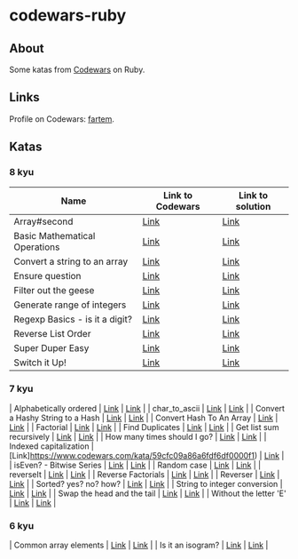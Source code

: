 # codewars-ruby

## About

Some katas from [Codewars](https://www.codewars.com) on Ruby.

## Links

Profile on Codewars: [fartem](https://www.codewars.com/users/fartem).

## Katas

### 8 kyu

| Name | Link to Codewars | Link to solution |
| --- | --- | --- |
| Array#second | [Link](https://www.codewars.com/kata/536c6f2349aa8b16520002e0) | [Link](https://github.com/fartem/codewars-ruby/blob/master/codewars/kyu8/array_second.rb) |
| Basic Mathematical Operations | [Link](https://www.codewars.com/kata/57356c55867b9b7a60000bd) | [Link](https://github.com/fartem/codewars-ruby/blob/master/codewars/kyu8/basic_mathematical_operations.rb) |
| Convert a string to an array | [Link](https://www.codewars.com/kata/57e76bc428d6fbc2d500036d) | [Link](https://github.com/fartem/codewars-ruby/blob/master/codewars/kyu8/convert_a_string_to_an_array.rb) |
| Ensure question | [Link](https://www.codewars.com/kata/5866fc43395d9138a7000006) | [Link](https://github.com/fartem/codewars-ruby/blob/master/codewars/kyu8/ensure_question.rb) |
| Filter out the geese | [Link](https://www.codewars.com/kata/57ee4a67108d3fd9eb0000e7) | [Link](https://github.com/fartem/codewars-ruby/blob/master/codewars/kyu8/filter_out_the_geese.rb) |
| Generate range of integers | [Link](https://www.codewars.com/kata/55eca815d0d20962e1000106) | [Link](https://github.com/fartem/codewars-ruby/blob/master/codewars/kyu8/generate_range_of_integers.rb) |
| Regexp Basics - is it a digit? | [Link](https://www.codewars.com/kata/567bf4f7ee34510f69000032) | [Link](https://github.com/fartem/codewars-ruby/blob/master/codewars/kyu8/is_it_a_digit.rb) |
| Reverse List Order | [Link](https://www.codewars.com/kata/53da6d8d112bd1a0dc00008b) | [Link](https://github.com/fartem/codewars-ruby/blob/master/codewars/kyu8/reverse_list_order.rb) |
| Super Duper Easy | [Link](https://www.codewars.com/kata/55a5bfaa756cfede78000026) | [Link](https://github.com/fartem/codewars-ruby/blob/master/codewars/kyu8/super_duper_easy.rb) |
| Switch it Up! | [Link](https://www.codewars.com/kata/5808dcb8f0ed42ae34000031) | [Link](https://github.com/fartem/codewars-ruby/blob/master/codewars/kyu8/switch_it_up.rb) |

### 7 kyu

| Alphabetically ordered | [Link](https://www.codewars.com/kata/5a8059b1fd577709860000f6) | [Link](https://github.com/fartem/codewars-ruby/blob/master/codewars/kyu7/alphabetically_ordered.rb) |
| char_to_ascii | [Link](https://www.codewars.com/kata/55e9529cbdc3b29d8c000016) | [Link](https://github.com/fartem/codewars-ruby/blob/master/codewars/kyu7/char_to_ascii.rb) |
| Convert a Hashy String to a Hash | [Link](https://www.codewars.com/kata/57df097c1dbd8f971500003f) | [Link](https://github.com/fartem/codewars-ruby/blob/master/codewars/kyu7/convert_a_hashy_string_to_a_hash.rb) |
| Convert Hash To An Array | [Link](https://www.codewars.com/kata/59557b2a6e595316ab000046) | [Link](https://github.com/fartem/codewars-ruby/blob/master/codewars/kyu7/convert_hash_to_an_array.rb) |
| Factorial | [Link](https://www.codewars.com/kata/57a049e253ba33ac5e000212) | [Link](https://github.com/fartem/codewars-ruby/blob/master/codewars/kyu7/factorial.rb) |
| Find Duplicates | [Link](https://www.codewars.com/kata/5558cc216a7a231ac9000022) | [Link](https://github.com/fartem/codewars-ruby/blob/master/codewars/kyu7/find_duplicates.rb) |
| Get list sum recursively | [Link](https://www.codewars.com/kata/57a84137cf1fa5f9f80000d6) | [Link](https://github.com/fartem/codewars-ruby/blob/master/codewars/kyu7/get_list_sum_recursively.rb) |
| How many times should I go? | [Link](https://www.codewars.com/kata/57efcb78e77282f4790003d8) | [Link](https://github.com/fartem/codewars-ruby/blob/master/codewars/kyu7/how_many_times_should_i_go.rb) |
| Indexed capitalization | [Link]https://www.codewars.com/kata/59cfc09a86a6fdf6df0000f1) | [Link](https://github.com/fartem/codewars-ruby/blob/master/codewars/kyu7/indexed_capitalization.rb) |
| isEven? - Bitwise Series | [Link](https://www.codewars.com/kata/592a33e549fe9840a8000ba1) | [Link](https://github.com/fartem/codewars-ruby/blob/master/codewars/kyu7/is_even_bitwise_series.rb) |
| Random case | [Link](https://www.codewars.com/kata/57073869924f34185100036d) | [Link](https://github.com/fartem/codewars-ruby/blob/master/codewars/kyu7/random_case.rb) |
| reverseIt | [Link](https://www.codewars.com/kata/557a2c136b19113912000010) | [Link](https://github.com/fartem/codewars-ruby/blob/master/codewars/kyu7/reverseIt.rb) |
| Reverse Factorials | [Link](https://www.codewars.com/kata/58067088c27998b119000451) | [Link](https://github.com/fartem/codewars-ruby/blob/master/codewars/kyu7/reverse_factorials.rb) |
| Reverser | [Link](https://www.codewars.com/kata/58069e4cf3c13ef3a6000168) | [Link](https://github.com/fartem/codewars-ruby/blob/master/codewars/kyu7/reverser.rb) |
| Sorted? yes? no? how? | [Link](https://www.codewars.com/kata/580a4734d6df748060000045) | [Link](https://github.com/fartem/codewars-ruby/blob/master/codewars/kyu7/sorted_yes_no_how.rb) |
| String to integer conversion | [Link](https://www.codewars.com/kata/54fdadc8762e2e51e400032c) | [Link](https://github.com/fartem/codewars-ruby/blob/master/codewars/kyu7/string_to_integer_conversion.rb) |
| Swap the head and the tail | [Link](https://www.codewars.com/kata/5a34f087c5e28462d9000082) | [Link](https://github.com/fartem/codewars-ruby/blob/master/codewars/kyu7/swap_the_head_and_the_tail.rb) |
| Without the letter 'E' | [Link](https://www.codewars.com/kata/594b8e182fa0a0d7fc000875) | [Link](https://github.com/fartem/codewars-ruby/blob/master/codewars/kyu7/without_the_letter_e.rb) |

### 6 kyu

| Common array elements | [Link](https://www.codewars.com/kata/5a6225e5d8e145b540000127) | [Link](https://github.com/fartem/codewars-ruby/blob/master/codewars/kyu6/common_array_elements.rb) |
| Is it an isogram? | [Link](https://www.codewars.com/kata/586d79182e8d9cfaba0000f1) | [Link](https://github.com/fartem/codewars-ruby/blob/master/codewars/kyu6/is_it_an_isogram.rb) |
